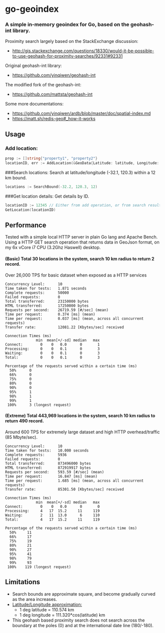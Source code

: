 # go-geoindex

### A simple in-memory geoindex for Go, based on the geohash-int library.

Proximity search largely based on the StackExchange discussion:
- http://gis.stackexchange.com/questions/18330/would-it-be-possible-to-use-geohash-for-proximity-searches/92331#92331

Original geohash-int library:
- https://github.com/yinqiwen/geohash-int

The modified fork of the geohash-int:
- https://github.com/mattsta/geohash-int

Some more documentations:
- https://github.com/yinqiwen/ardb/blob/master/doc/spatial-index.md
- https://matt.sh/redis-geo#_how-it-works


## Usage
### Add location:
```go
prop := []string{"property1", "property2"}
locationID, err := AddLocation(&GeoData{Latitude: latitude, Longitude: longitude, Properties: &prop})
```
###Search locations:
Search at latitude/longitude (-32.1, 120.3) within a 12 km bound.
```go
locations := SearchBound(-32.2, 120.3, 12)
```

###Get location details:
Get details by ID.
```go
locationID := 12345 // Either from add operation, or from search results.
GetLocation(locationID)
```

## Performance
Tested with a simple local HTTP server in plain Go lang and Apache Bench. Using a HTTP GET search operation that returns data in GeoJson format, on my 6x vCore i7 CPU (3.2Ghz Haswell) desktop.

#### (Basic) Total 30 locations in the system, search 10 km radius to return 2 record.

Over 26,000 TPS for basic dataset when exposed as a HTTP services

```
Concurrency Level:      10
Time taken for tests:   1.871 seconds
Complete requests:      50000
Failed requests:        0
Total transferred:      23150000 bytes
HTML transferred:       17250000 bytes
Requests per second:    26719.59 [#/sec] (mean)
Time per request:       0.374 [ms] (mean)
Time per request:       0.037 [ms] (mean, across all concurrent requests)
Transfer rate:          12081.22 [Kbytes/sec] received

Connection Times (ms)
              min  mean[+/-sd] median   max
Connect:        0    0   0.0      0       1
Processing:     0    0   0.1      0       3
Waiting:        0    0   0.1      0       3
Total:          0    0   0.1      0       3

Percentage of the requests served within a certain time (ms)
  50%      0
  66%      0
  75%      0
  80%      0
  90%      0
  95%      1
  98%      1
  99%      1
 100%      3 (longest request)
```

#### (Extreme) Total 443,969 locations in the system, search 10 km radius to return 490 record.

Around 600 TPS for extremely large dataset and high HTTP overhead/traffic (85 Mbyte/sec).

```
Concurrency Level:      10
Time taken for tests:   10.000 seconds
Complete requests:      5936
Failed requests:        0
Total transferred:      873496000 bytes
HTML transferred:       872919917 bytes
Requests per second:    593.59 [#/sec] (mean)
Time per request:       16.847 [ms] (mean)
Time per request:       1.685 [ms] (mean, across all concurrent requests)
Transfer rate:          85301.50 [Kbytes/sec] received

Connection Times (ms)
              min  mean[+/-sd] median   max
Connect:        0    0   0.0      0       0
Processing:     4   17  15.2     11     119
Waiting:        2   11  13.0      6     110
Total:          4   17  15.2     11     119

Percentage of the requests served within a certain time (ms)
  50%     11
  66%     17
  75%     19
  80%     21
  90%     27
  95%     41
  98%     79
  99%     93
 100%    119 (longest request)

```

## Limitations
* Search bounds are approximate square, and become gradually curved as the area increases.
* [Latitude/Longitude approximation:](http://stackoverflow.com/questions/1253499/simple-calculations-for-working-with-lat-lon-km-distance)
  * 1 deg latitude = 110.574 km
  * 1 deg longitude = 111.320*cos(latitude) km
* This geohash based proximity search does not search across the boundary at the poles (0) and at the international date line (180/-180).

